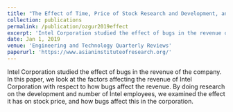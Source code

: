 ```yaml
---
title: "The Effect of Time, Price of Stock Research and Development, and Number of Bugs on Net Revenue for Intel Corporation"
collection: publications
permalink: /publication/ozgur2019effect
excerpt: 'Intel Corporation studied the effect of bugs in the revenue of the company. In this paper, we look at the factors affecting the revenue of Intel Corporation with respect to how bugs affect the revenue. By doing research on the development and number of Intel employees, we examined the effect it has on stock price, and how bugs affect this in the corporation.'
date: Jan 1, 2019
venue: 'Engineering and Technology Quarterly Reviews'
paperurl: 'https://www.asianinstituteofresearch.org/'
---
```

Intel Corporation studied the effect of bugs in the revenue of the company. In this paper, we look at the factors affecting the revenue of Intel Corporation with respect to how bugs affect the revenue. By doing research on the development and number of Intel employees, we examined the effect it has on stock price, and how bugs affect this in the corporation.
